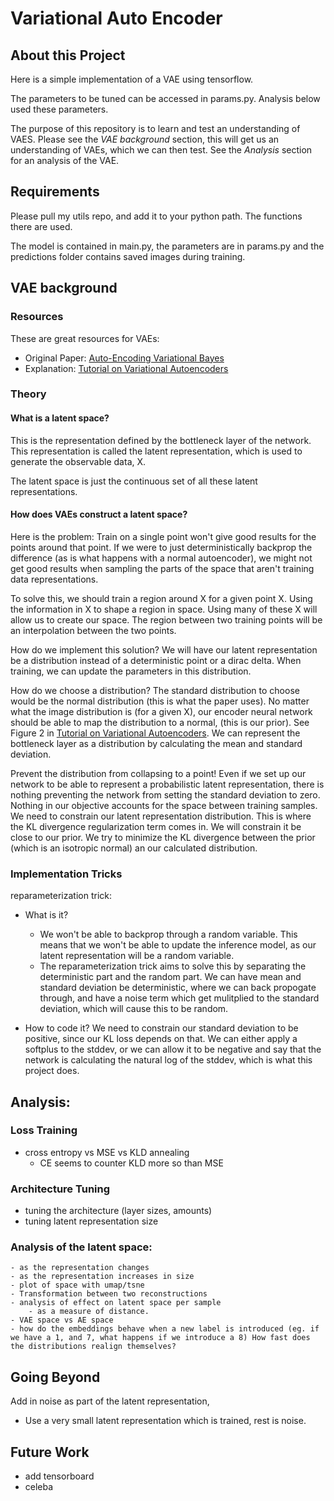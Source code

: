 # Variational Auto Encoder
## About this Project
Here is a simple implementation of a VAE using tensorflow.

The parameters to be tuned can be accessed in params.py. Analysis below used these parameters.

The purpose of this repository is to learn and test an understanding of VAES. Please see the _VAE background_ section, this will get us an understanding of VAEs, which we can then test. See the _Analysis_ section for an analysis of the VAE.

## Requirements
Please pull my utils repo, and add it to your python path. The functions there are used.

The model is contained in main.py, the parameters are in params.py and the predictions folder contains saved images during training.

## VAE background
### Resources
These are great resources for VAEs:
- Original Paper: [Auto-Encoding Variational Bayes](https://arxiv.org/abs/1312.6114)
- Explanation: [Tutorial on Variational Autoencoders](https://arxiv.org/abs/1606.05908)

### Theory
#### What is a latent space?
This is the representation defined by the bottleneck layer of the network. This representation is called the latent representation, which is used to generate the observable data, X. 

The latent space is just the continuous set of all these latent representations.

#### How does VAEs construct a latent space?
Here is the problem: Train on a single point won't give good results for the points around that point. If we were to just deterministically backprop the difference (as is what happens with a normal autoencoder), we might not get good results when sampling the parts of the space that aren't training data representations.

To solve this, we should train a region around X for a given point X. Using the information in X to shape a region in space. Using many of these X will allow us to create our space. The region between two training points will be an interpolation between the two points. 

How do we implement this solution? We will have our latent representation be a distribution instead of a deterministic point or a dirac delta. When training, we can update the parameters in this distribution.

How do we choose a distribution? The standard distribution to choose would be the normal distribution (this is what the paper uses). No matter what the image distribution is (for a given X), our encoder neural network should be able to map the distribution to a normal, (this is our prior). See Figure 2 in [Tutorial on Variational Autoencoders](https://arxiv.org/abs/1606.05908). We can represent the bottleneck layer as a distribution by calculating the mean and standard deviation. 

Prevent the distribution from collapsing to a point! Even if we set up our network to be able to represent a probabilistic latent representation, there is nothing preventing the network from setting the standard deviation to zero. Nothing in our objective accounts for the space between training samples. We need to constrain our latent representation distribution. This is where the KL divergence regularization term comes in. We will constrain it be close to our prior. We try to minimize the KL divergence between the prior (which is an isotropic normal) an our calculated distribution.

### Implementation Tricks
reparameterization trick:
- What is it?
	- We won't be able to backprop through a random variable. This means that we won't be able to update the inference model, as our latent representation will be a random variable.
	- The reparameterization trick aims to solve this by separating the deterministic part and the random part. We can have mean and standard deviation be deterministic, where we can back propogate through, and have a noise term which get mulitplied to the standard deviation, which will cause this to be random.

- How to code it? We need to constrain our standard deviation to be positive, since our KL loss depends on that. We can either apply a softplus to the stddev, or we can allow it to be negative and say that the network is calculating the natural log of the stddev, which is what this project does. 

## Analysis:
### Loss Training
- cross entropy vs MSE vs KLD annealing
	- CE seems to counter KLD more so than MSE

### Architecture Tuning
- tuning the architecture (layer sizes, amounts)
- tuning latent representation size

### Analysis of the latent space:
	- as the representation changes
	- as the representation increases in size
	- plot of space with umap/tsne
	- Transformation between two reconstructions
	- analysis of effect on latent space per sample
		- as a measure of distance.
	- VAE space vs AE space
	- how do the embeddings behave when a new label is introduced (eg. if we have a 1, and 7, what happens if we introduce a 8) How fast does the distributions realign themselves?


## Going Beyond 
Add in noise as part of the latent representation,
- Use a very small latent representation which is trained, rest is noise.

## Future Work
- add tensorboard
- celeba